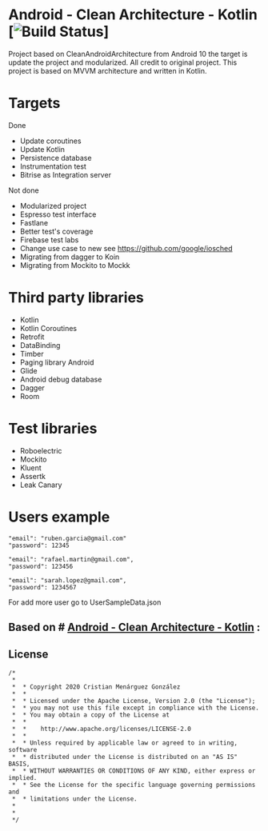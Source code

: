 # Android - Clean Architecture - Kotlin [![Build Status](https://app.bitrise.io/app/1850888644719f3c/status.svg?token=uHL6GqLkYovmnjzTPkr3Hw)]
Project based on CleanAndroidArchitecture from Android 10 the target is update the project and modularized.
All credit to original project.  This project is based on MVVM architecture and written in Kotlin.


# Targets


Done
 - Update coroutines
 - Update Kotlin
 - Persistence database
 - Instrumentation test
 - Bitrise as Integration server

Not done
 - Modularized project
 - Espresso test interface
 - Fastlane
 - Better test's coverage
 - Firebase test labs
 - Change use case to new see https://github.com/google/iosched
 - Migrating from dagger to Koin
 - Migrating from Mockito to Mockk

# Third party libraries

 - Kotlin
 - Kotlin Coroutines
 - Retrofit
 - DataBinding
 - Timber
 - Paging library Android
 - Glide
 - Android debug database
 - Dagger
 - Room

# Test libraries

 - Roboelectric
 - Mockito
 - Kluent
 - Assertk
 - Leak Canary

# Users example
    "email": "ruben.garcia@gmail.com"
    "password": 12345

    "email": "rafael.martin@gmail.com",
    "password": 123456

    "email": "sarah.lopez@gmail.com",
    "password": 1234567

For add more user go to UserSampleData.json

## Based on # [Android - Clean Architecture - Kotlin](https://github.com/android10/Android-CleanArchitecture-Kotlin) :

## License


    /*
     *
     *  * Copyright 2020 Cristian Menárguez González
     *  *
     *  * Licensed under the Apache License, Version 2.0 (the "License");
     *  * you may not use this file except in compliance with the License.
     *  * You may obtain a copy of the License at
     *  *
     *  *    http://www.apache.org/licenses/LICENSE-2.0
     *  *
     *  * Unless required by applicable law or agreed to in writing, software
     *  * distributed under the License is distributed on an "AS IS" BASIS,
     *  * WITHOUT WARRANTIES OR CONDITIONS OF ANY KIND, either express or implied.
     *  * See the License for the specific language governing permissions and
     *  * limitations under the License.
     *
     *
     */
